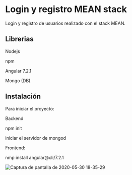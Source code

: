 # Login y registro MEAN stack
Login y registro de usuarios realizado con el stack MEAN.

## Librerias
 Nodejs
 
 npm
 
 Angular 7.2.1
 
 Mongo (DB)

## Instalación

Para iniciar el proyecto:

Backend

npm init 

iniciar el servidor de mongod

Frontend:

nmp install angular@cli/7.2.1

![Captura de pantalla de 2020-05-30 18-35-29](https://user-images.githubusercontent.com/48814208/83342309-92905680-a2b3-11ea-926c-34070a32926a.png)






